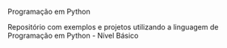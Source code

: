 Programação em Python

Repositório com exemplos e projetos utilizando a linguagem de Programação em Python - Nível Básico
